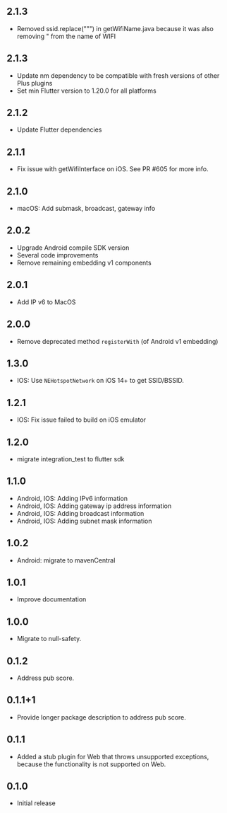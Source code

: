 ## 2.1.3

- Removed ssid.replace("\"") in getWifiName.java because it was also removing " from the name of WIFI 

## 2.1.3

- Update nm dependency to be compatible with fresh versions of other Plus plugins
- Set min Flutter version to 1.20.0 for all platforms

## 2.1.2

- Update Flutter dependencies

## 2.1.1

- Fix issue with getWifiInterface on iOS. See PR #605 for more info.

## 2.1.0

- macOS: Add submask, broadcast, gateway info

## 2.0.2

- Upgrade Android compile SDK version
- Several code improvements
- Remove remaining embedding v1 components

## 2.0.1

- Add IP v6 to MacOS

## 2.0.0

- Remove deprecated method `registerWith` (of Android v1 embedding)

## 1.3.0

- IOS: Use `NEHotspotNetwork` on iOS 14+ to get SSID/BSSID.

## 1.2.1

- IOS: Fix issue failed to build on iOS emulator

## 1.2.0

- migrate integration_test to flutter sdk


## 1.1.0

- Android, IOS: Adding IPv6 information
- Android, IOS: Adding gateway ip address information
- Android, IOS: Adding broadcast information
- Android, IOS: Adding subnet mask information

## 1.0.2

- Android: migrate to mavenCentral

## 1.0.1

- Improve documentation

## 1.0.0

- Migrate to null-safety.

## 0.1.2

- Address pub score.

## 0.1.1+1

- Provide longer package description to address pub score.

## 0.1.1

- Added a stub plugin for Web that throws unsupported exceptions, because
  the functionality is not supported on Web.

## 0.1.0

- Initial release
